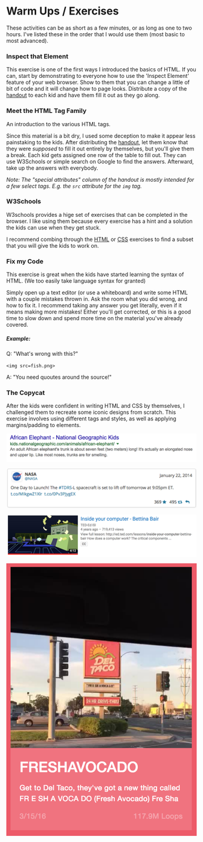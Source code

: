 # Warm Ups / Exercises

These activities can be as short as a few minutes, or as long as one to two hours.
I've listed these in the order that I would use them (most basic to most advanced).

### Inspect that Element

This exercise is one of the first ways I introduced the basics of HTML.
If you can, start by demonstrating to everyone how to use the 'Inspect Element' feature of your web browser.
Show to them that you can change a little of bit of code and it will change how to page looks. Distribute a copy of the [handout](inspect.pdf) to each kid and have them fill it out as they go along.

### Meet the HTML Tag Family

An introduction to the various HTML tags.

Since this material is a bit dry, I used some deception to make it appear less painstaking to the kids.
After distributing the [handout](family.pdf), let them know that they were _supposed_ to fill it out entirely by themselves, but you'll give them a break. Each kid gets assigned one row of the table to fill out.
They can use W3Schools or simple search on Google to find the answers.
Afterward, take up the answers with everybody.

_Note: The "special attributes" column of the handout is mostly intended for a few select tags. E.g. the `src` attribute for the `img` tag._


### W3Schools

W3schools provides a hige set of exercises that can be completed in the browser.
I like using them because every exercise has a hint and a solution the kids can use when they get stuck.

I recommend combing through the [HTML](https://www.w3schools.com/html/exercise.asp) or [CSS](https://www.w3schools.com/css/exercise.asp) exercises to find a subset that you will give the kids to work on.

### Fix my Code

This exercise is great when the kids have started learning the syntax of HTML.
(We too easily take language syntax for granted)

Simply open up a text editor (or use a whiteboard) and write some HTML with a couple mistakes thrown in.
Ask the room what you did wrong, and how to fix it. I recommend taking any answer you get literally, even if it means making more mistakes! Either you'll get corrected, or this is a good time to slow down and spend more time on the material you've already covered.

##### Example:

Q: "What's wrong with this?"

`<img src=fish.png>`

A: "You need quoutes around the source!"



### The Copycat

After the kids were confident in writing HTML and CSS by themselves, I challenged them to recreate some iconic designs from scratch.
This exercise involves using different tags and styles, as well as applying margins/padding to elements.


<p align="center">
<img src="google.png">
</p>

<p align="center">
<img src="twitter.png">
</p>

<p align="center">
<img src="youtube.png">
</p>

<p align="center">
<img src="vine.png">
</p>
